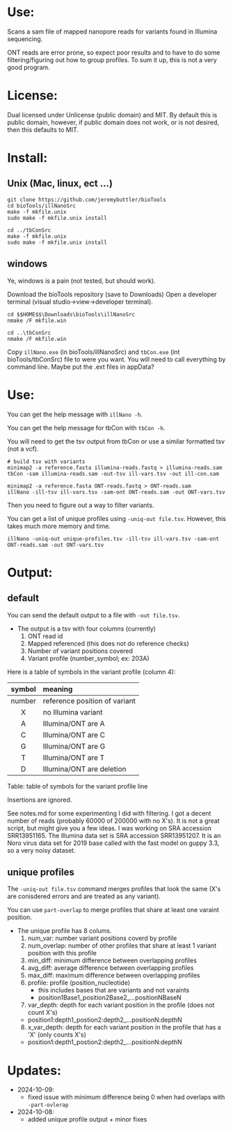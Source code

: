 # Use:

Scans a sam file of mapped nanopore reads for variants
  found in Illumina sequencing.

ONT reads are error prone, so expect poor results and to
  have to do some filtering/figuring out how to group
  profiles. To sum it up, this is not a very good program.

# License:

Dual licensed under Unlicense (public domain) and MIT. By
  default this is public domain, however, if public domain
  does not work, or is not desired, then this defaults to
  MIT.

# Install:

## Unix (Mac, linux, ect ...)

```
git clone https://github.com/jeremybuttler/bioTools
cd bioTools/illNanoSrc
make -f mkfile.unix
sudo make -f mkfile.unix install

cd ../tbConSrc
make -f mkfile.unix
sudo make -f mkfile.unix install
```

## windows

Ye, windows is a pain (not tested, but should work).

Download the bioTools repository (save to Downloads)
Open a developer terminal
  (visual studio->view->developer terminal).

```
cd $$HOME$$\Downloads\bioTools\illNanoSrc
nmake /F mkfile.win

cd ..\tbConSrc
nmake /F mkfile.win
```

Copy `illNano.exe` (in bioTools/illNanoSrc) and
  `tbCon.exe` (int bioTools/tbConSrc) file to were you
  want. You will need to call everything by command line.
  Maybe put the .ext files in appData?

# Use:

You can get the help message with `illNano -h`.

You can get the help message for tbCon with `tbCon -h`.

You will need to get the tsv output from tbCon or use a
  similar formatted tsv (not a vcf). 

```
# build tsv with variants
minimap2 -a reference.fasta illumina-reads.fastq > illumina-reads.sam
tbCon -sam illumina-reads.sam -out-tsv ill-vars.tsv -out ill-con.sam

minimap2 -a reference.fasta ONT-reads.fastq > ONT-reads.sam
illNano -ill-tsv ill-vars.tsv -sam-ont ONT-reads.sam -out ONT-vars.tsv
```

Then you need to figure out a way to filter variants.

You can get a list of unique profiles
  using `-uniq-out file.tsv`. However, this takes much
  more memory and time.

```
illNano -uniq-out unique-profiles.tsv -ill-tsv ill-vars.tsv -sam-ont ONT-reads.sam -out ONT-vars.tsv
```

# Output:

## default

You can send the default output to a file
  with `-out file.tsv`.

- The output is a tsv with four columns (currently)
  1. ONT read id
  2. Mapped referenced (this does not do reference checks)
  3. Number of variant positions covered
  4. Variant profile (number_symbol; ex: 203A)

Here is a table of symbols in the variant profile
  (column 4):

| symbol |       meaning                  |
|:------:|:-------------------------------|
| number |  reference position of variant |
|   X    |  no Illumina variant           |
|   A    |  Illumina/ONT are A            |
|   C    |  Illumina/ONT are C            |
|   G    |  Illumina/ONT are G            |
|   T    |  Illumina/ONT are T            |
|   D    |  Illumina/ONT are deletion     |

Table: table of symbols for the variant profile line

Insertions are ignored.

See notes.md for some experimenting I did with filtering.
  I got a decent number of reads (probably 60000 of
  200000 with no X's). It is not a great script, but might
  give you a few ideas. I was working on SRA accession
  SRR13951165. The Illumina data set is SRA accession
  SRR13951207. It is an Noro virus data set for 2019 base
  called with the fast model on guppy 3.3, so a very noisy
  dataset.

## unique profiles

The `-uniq-out file.tsv` command merges profiles that
  look the same (X's are conisdered errors and are treated
  as any variant).

You can use `part-overlap` to merge profiles that share
  at least one varaint position.

- The unique profile has 8 colums.
  1. num_var: number variant positions coverd by profile
  2. num_overlap: number of other profiles that share at
     least 1 variant position with this profile
  3. min_diff: minimum difference between overlapping
     profiles
  4. avg_diff: average difference between overlapping
     profiles
  5. max_diff: maximum difference between overlapping
     profiles
  6. profile: profile (position_nucleotide)
     - this includes bases that are variants and not
       varaints
     - position1Base1_position2Base2_...positionNBaseN
  7. var_depth: depth for each variant position in the
     profile (does not count X's)
    - position1:depth1_postion2:depth2_...positionN:depthN
  8. x_var_depth: depth for each variant position in the
     profile that has a 'X' (only counts X's)
    - position1:depth1_postion2:depth2_...positionN:depthN

# Updates:

- 2024-10-09:
  - fixed issue with minimum difference being 0 when had
    overlaps with `-part-ovlerap`
- 2024-10-08:
  - added unique profile output + minor fixes
